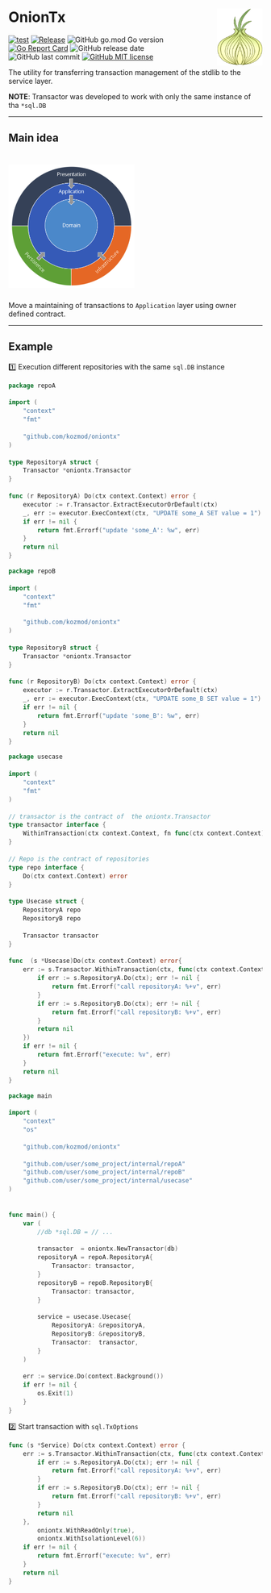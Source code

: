 # OnionTx <img align="right" src=".github/assets/onion_1.png" alt="drawing"  width="90" />
[![test](https://github.com/kozmod/oniontx/actions/workflows/test.yml/badge.svg)](https://github.com/kozmod/oniontx/actions/workflows/test.yml)
[![Release](https://github.com/kozmod/oniontx/actions/workflows/release.yml/badge.svg)](https://github.com/kozmod/oniontx/actions/workflows/release.yml)
![GitHub go.mod Go version](https://img.shields.io/github/go-mod/go-version/kozmod/oniontx)
[![Go Report Card](https://goreportcard.com/badge/github.com/kozmod/oniontx)](https://goreportcard.com/report/github.com/kozmod/oniontx)
![GitHub release date](https://img.shields.io/github/release-date/kozmod/oniontx)
![GitHub last commit](https://img.shields.io/github/last-commit/kozmod/oniontx)
[![GitHub MIT license](https://img.shields.io/github/license/kozmod/oniontx)](https://github.com/kozmod/oniontx/blob/dev/LICENSE)

The utility for transferring transaction management of the stdlib to the service layer.

**NOTE**: Transactor was developed to work with only the same instance of tha `*sql.DB`
___
## Main idea
# <img src=".github/assets/clean_arch.png" alt="drawing"  width="250" />
Move a maintaining of transactions to `Application` layer using owner defined contract.
___

## Example
1️⃣ Execution different repositories with the same `sql.DB` instance
```go
package repoA

import (
	"context"
	"fmt"

	"github.com/kozmod/oniontx"
)

type RepositoryA struct {
	Transactor *oniontx.Transactor
}

func (r RepositoryA) Do(ctx context.Context) error {
	executor := r.Transactor.ExtractExecutorOrDefault(ctx)
	_, err := executor.ExecContext(ctx, "UPDATE some_A SET value = 1")
	if err != nil {
		return fmt.Errorf("update 'some_A': %w", err)
	}
	return nil
}
```
```go
package repoB

import (
	"context"
	"fmt"
	
	"github.com/kozmod/oniontx"
)

type RepositoryB struct {
	Transactor *oniontx.Transactor
}

func (r RepositoryB) Do(ctx context.Context) error {
	executor := r.Transactor.ExtractExecutorOrDefault(ctx)
	_, err := executor.ExecContext(ctx, "UPDATE some_B SET value = 1")
	if err != nil {
		return fmt.Errorf("update 'some_B': %w", err)
	}
	return nil
}
```
```go
package usecase

import (
	"context"
	"fmt"
)

// transactor is the contract of  the oniontx.Transactor
type transactor interface {
	WithinTransaction(ctx context.Context, fn func(ctx context.Context) error) (err error)
}

// Repo is the contract of repositories
type repo interface {
	Do(ctx context.Context) error
}

type Usecase struct {
	RepositoryA repo
	RepositoryB repo

	Transactor transactor
}

func  (s *Usecase)Do(ctx context.Context) error{
	err := s.Transactor.WithinTransaction(ctx, func(ctx context.Context) error {
		if err := s.RepositoryA.Do(ctx); err != nil {
			return fmt.Errorf("call repositoryA: %+v", err)
		}
		if err := s.RepositoryB.Do(ctx); err != nil {
			return fmt.Errorf("call repositoryB: %+v", err)
		}
		return nil
	})
	if err != nil {
		return fmt.Errorf("execute: %v", err)
	}
	return nil
}
```
```go
package main

import (
	"context"
	"os"
	
	"github.com/kozmod/oniontx"
	
	"github.com/user/some_project/internal/repoA"
	"github.com/user/some_project/internal/repoB"
	"github.com/user/some_project/internal/usecase"
)


func main() {
	var (
		//db *sql.DB = // ...

		transactor  = oniontx.NewTransactor(db)
		repositoryA = repoA.RepositoryA{
			Transactor: transactor,
		}
		repositoryB = repoB.RepositoryB{
			Transactor: transactor,
		}

		service = usecase.Usecase{
			RepositoryA: &repositoryA,
			RepositoryB: &repositoryB,
			Transactor:  transactor,
		}
	)

	err := service.Do(context.Background())
	if err != nil {
		os.Exit(1)
	}
}

```
2️⃣ Start transaction with `sql.TxOptions`
```go
func (s *Service) Do(ctx context.Context) error {
	err := s.Transactor.WithinTransaction(ctx, func(ctx context.Context) error {
		if err := s.RepositoryA.Do(ctx); err != nil {
			return fmt.Errorf("call repositoryA: %+v", err)
		}
		if err := s.RepositoryB.Do(ctx); err != nil {
			return fmt.Errorf("call repositoryB: %+v", err)
		}
		return nil
	},
		oniontx.WithReadOnly(true),
		oniontx.WithIsolationLevel(6))
	if err != nil {
		return fmt.Errorf("execute: %v", err)
	}
	return nil
}
```